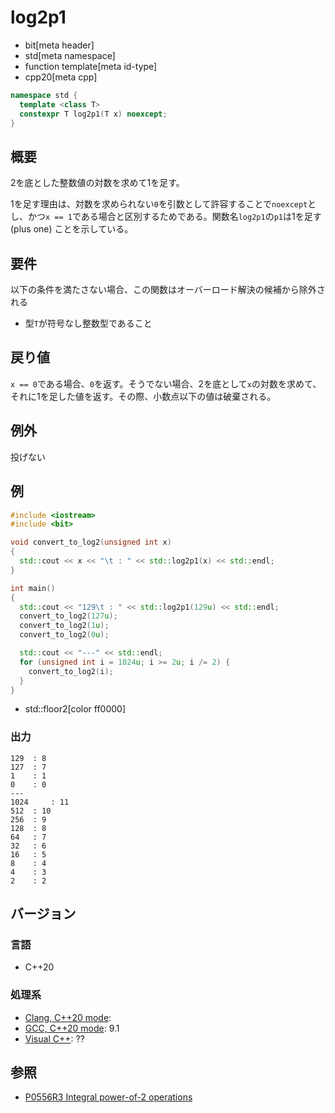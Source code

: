 # log2p1
* bit[meta header]
* std[meta namespace]
* function template[meta id-type]
* cpp20[meta cpp]

```cpp
namespace std {
  template <class T>
  constexpr T log2p1(T x) noexcept;
}
```

## 概要
2を底とした整数値の対数を求めて1を足す。

1を足す理由は、対数を求められない`0`を引数として許容することで`noexcept`とし、かつ`x == 1`である場合と区別するためである。関数名`log2p1`の`p1`は1を足す (plus one) ことを示している。


## 要件
以下の条件を満たさない場合、この関数はオーバーロード解決の候補から除外される

- 型`T`が符号なし整数型であること


## 戻り値
`x == 0`である場合、`0`を返す。そうでない場合、2を底として`x`の対数を求めて、それに1を足した値を返す。その際、小数点以下の値は破棄される。


## 例外
投げない


## 例
```cpp example
#include <iostream>
#include <bit>

void convert_to_log2(unsigned int x)
{
  std::cout << x << "\t : " << std::log2p1(x) << std::endl;
}

int main()
{
  std::cout << "129\t : " << std::log2p1(129u) << std::endl;
  convert_to_log2(127u);
  convert_to_log2(1u);
  convert_to_log2(0u);

  std::cout << "---" << std::endl;
  for (unsigned int i = 1024u; i >= 2u; i /= 2) {
    convert_to_log2(i);
  }
}
```
* std::floor2[color ff0000]

### 出力
```
129	 : 8
127	 : 7
1	 : 1
0	 : 0
---
1024	 : 11
512	 : 10
256	 : 9
128	 : 8
64	 : 7
32	 : 6
16	 : 5
8	 : 4
4	 : 3
2	 : 2
```


## バージョン
### 言語
- C++20

### 処理系
- [Clang, C++20 mode](/implementation.md#clang):
- [GCC, C++20 mode](/implementation.md#gcc): 9.1
- [Visual C++](/implementation.md#visual_cpp): ??


## 参照
- [P0556R3 Integral power-of-2 operations](http://www.open-std.org/jtc1/sc22/wg21/docs/papers/2018/p0556r3.html)
